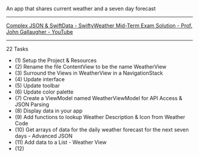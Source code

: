 An app that shares current weather and a seven day forecast

- - - -

[Complex JSON & SwiftData - SwiftyWeather Mid-Term Exam Solution - Prof. John Gallaugher - YouTube](https://youtu.be/xl17qvMtDcs?si=Ff4GdRbQrmc5DpAi)

- - - -
22 Tasks

* (1) Setup the Project & Resources
* (2) Rename the file ContentView to be the name WeatherView
* (3) Surround the Views in WeatherView in a NavigationStack
* (4) Update interface
* (5) Update toolbar
* (6) Update color palette
* (7) Create a ViewModel named WeatherViewModel for API Access & JSON Parsing
* (8) Display data in your app
* (9) Add functions to lookup Weather Description & Icon from Weather Code
* (10) Get arrays of data for the daily weather forecast for the next seven days - Advanced JSON
* (11) Add data to a List - Weather View
* (12)
